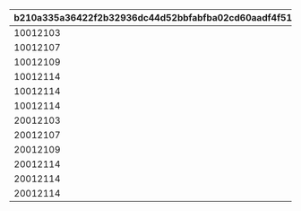 |b210a335a36422f2b32936dc44d52bbfabfba02cd60aadf4f516ec99bd9e915d|418688c71488fe0b355cab17a5f8c4a1cca559d44eb1506c2e9ce561d51fb010|c995a6e796a0ef2c0e14bddf821068e60892a3f658c0d293e138d27fc17968c7|5cf9a0404bdf3658c7b9bba1010a755fe72b947e014be9e0b37451a3bec2d312|a6fd78e78b66f57e722e47fa0843e18f60de5f65331a0068d74657432e98ea31|225f4ce78fcc1e204a93f811aa0eae2ebf7d4314bbb020546058ff50370694d7|5c5b3eecfe0160e4c06a306cc26f86404fdb131042b5fdf229ed56f61531fbcb|09b6b8955f079771f82722543a390697f03b2694f8e625d9187ee899e57eb3f2|
| --- | --- | --- | --- | --- | --- | --- | --- |
|10012103|0|0|0|1001201|1|10012|0|
|10012107|0|0|0|1001202|2|10012|0|
|10012109|0|0|0|1001203|3|10012|0|
|10012114|1001201|0|0|1001204|4|10012|0|
|10012114|1001202|0|0|1001204|5|10012|0|
|10012114|1001203|0|0|1001204|6|10012|0|
|20012103|0|0|0|2001201|7|20012|0|
|20012107|0|0|0|2001202|8|20012|0|
|20012109|0|0|0|2001203|9|20012|0|
|20012114|2001201|0|0|2001204|10|20012|0|
|20012114|2001202|0|0|2001204|11|20012|0|
|20012114|2001203|0|0|2001204|12|20012|0|